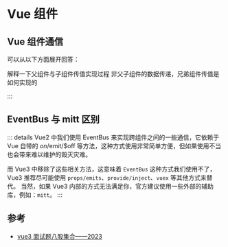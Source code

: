 # Vue 组件

## Vue 组件通信

可以从以下方面展开回答：

解释一下父组件与子组件传值实现过程
非父子组件的数据传递，兄弟组件传值是如何实现的

:::

## EventBus 与 mitt 区别

::: details
Vue2 中我们使用 EventBus 来实现跨组件之间的一些通信，它依赖于 Vue 自带的 $on/$emit/$off 等方法，这种方式使用非常简单方便，但如果使用不当也会带来难以维护的毁灭灾难。

而 Vue3 中移除了这些相关方法，这意味着 `EventBus` 这种方式我们使用不了， Vue3 推荐尽可能使用 `props/emits`、`provide/inject`、`vuex` 等其他方式来替代。
当然，如果 Vue3 内部的方式无法满足你，官方建议使用一些外部的辅助库，例如：`mitt`。
:::

## 参考

- [vue3 面试题八股集合——2023](https://juejin.cn/post/7227453567686033468?from=search-suggest#heading-14)
